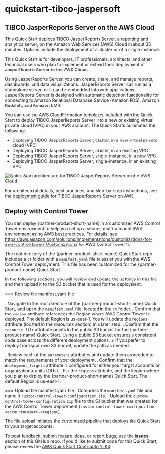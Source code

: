 # quickstart-tibco-jaspersoft
## TIBCO JasperReports Server on the AWS Cloud

This Quick Start deploys TIBCO JasperReports Server, a reporting and analytics server, on the Amazon Web Services (AWS) Cloud in about 35 minutes. Options include the deployment of a cluster or of a single instance.

This Quick Start is for developers, IT professionals, architects, and other technical users who plan to implement or extend their deployment of JasperReports Server to the AWS Cloud.

Using JasperReports Server, you can create, share, and manage reports, dashboards, and data visualizations. JasperReports Server can run as a standalone server, or it can be embedded into web applications. JasperReports Server is designed with automatic detection functionality for connecting to Amazon Relational Database Service (Amazon RDS), Amazon Redshift, and Amazon EMR. 

You can use the AWS CloudFormation templates included with the Quick Start to deploy TIBCO JasperReports Server into a new or existing virtual private cloud (VPC) in your AWS account. The Quick Starts automates the following:

- Deploying TIBCO JasperReports Server, cluster, in a new virtual private cloud (VPC)
- Deploying TIBCO JasperReports Server, cluster, in an existing VPC
- Deploying TIBCO JasperReports Server, single-instance, in a new VPC
- Deploying TIBCO JasperReports Server, single-instance, in an existing VPC

![Quick Start architecture for TIBCO JasperReports Server on the AWS Cloud](https://d0.awsstatic.com/partner-network/QuickStart/datasheets/tibco-jasperreports-server-on-aws-architecture-diagram.png)

For architectural details, best practices, and step-by-step instructions, see the [deployment guide](https://fwd.aws/m38X5) for TIBCO JasperReports Server on AWS.

## Deploy with Control Tower
You can deploy {partner-product-short-name} in a customized AWS Control Tower environment to help you set up a secure, multi-account AWS environment using AWS best practices. For details, see https://aws.amazon.com/solutions/implementations/customizations-for-aws-control-tower/[Customizations for AWS Control Tower^]. 

The root directory of the {partner-product-short-name} Quick Start repo includes a `ct` folder with a `manifest.yaml` file to assist you with the AWS Control Tower deployment. This file has been customized for the {partner-product-name} Quick Start. 

In the following sections, you will review and update the settings in this file and then upload it to the S3 bucket that is used for the deployment.

=== Review the manifest.yaml file

. Navigate to the root directory of the {partner-product-short-name} Quick Start, and open the `manifest.yaml` file, located in the `ct` folder.
. Confirm that the `region` attribute references the Region where AWS Control Tower is deployed. The default Region is us-east-1. You will update the `regions` attribute (located in the *resources* section) in a later step. 
. Confirm that the `resource_file` attribute points to the public S3 bucket for the {partner-product-name} Quick Start. Using a public S3 bucket ensures a consistent code base across the different deployment options. 
+
If you prefer to deploy from your own S3 bucket, update the path as needed.

. Review each of the `parameters` attributes and update them as needed to match the requirements of your deployment. 
. Confirm that the `deployment_targets` attribute is configured for either your target accounts or organizational units (OUs). 
. For the `regions` attribute, add the Region where you plan to deploy the {partner-product-short-name} Quick Start. The default Region is us-east-1.

=== Upload the manifest.yaml file
. Compress the `manifest.yaml` file and name it `custom-control-tower-configuration.zip`.
. Upload the `custom-control-tower-configuration.zip` file to the S3 bucket that was created for the AWS Control Tower deployment (`custom-control-tower-configuration-<accountnumber>-<region>`).

The file upload initiates the customized pipeline that deploys the Quick Start to your target accounts.

To post feedback, submit feature ideas, or report bugs, use the **Issues** section of this GitHub repo.
If you'd like to submit code for this Quick Start, please review the [AWS Quick Start Contributor's Kit](https://aws-quickstart.github.io/).
